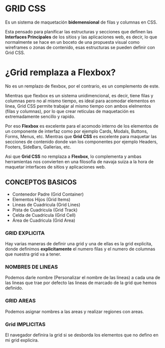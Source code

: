 # GRID CSS

Es un sistema de maquetación __bidemensional__ de filas y columnas en CSS.

Esta pensado para planificar las estructuras y secciones que definen las __Interfaces Principales__ de los sitios y las aplicaciones web, es decir, lo que normalmente se hace en un boceto de una propuesta visual como wireframes o zonas de contenido, esas estructuras se pueden definir con Grid CSS.

# ¿Grid remplaza a  Flexbox?

No es un remplazo de flexbox, por el contrario, es un complemento de este.

Mientras que flexbox es un sistema unidimencional, es decir, tiene filas y columnas pero no al mismo tiempo, es ideal para acomodar elementos en linea, Grid CSS permite trabajar al mismo tiempo con ambos elelmentos (filas y columnas), por lo que crear reticulas de maquetación es extremadamente sencillo y rapido.

Por eso __Flexbox__ es excelente para el acomodo interno de los elementos de un componente de interfaz como por ejemplo Cards, Modals, Buttons, Forms, Menus, etc. Mientras que __Grid CSS__ es excelente para maquetar las secciones de contenido donde van los componentes por ejemplo Headers, Footers, SideBars, Gallerias, etc.

Asi que __Grid CSS__ no remplaza a __Flexbox__, lo complementa y ambas herramientas nos convierten en una filosofia de navaja suiza a la hora de maquetar interfaces de sitios y aplicaciones web.

## CONCEPTOS BASICOS

-  Contenedor Padre (Grid Container)
-  Elementos Hijos (Grid Items)
-  Lineas de Cuadricula (Grid Lines)
-  Pista de Cuadricula (Grid Track)
-  Celda de Cuadricula (Grid Cell)
-  Área de Cuadricula (Grid Area)

### GRID EXPLICITA

Hay varias maneras de definir una grid y una de ellas es la grid explicita, donde definimos __explicitamente__ el numero filas y el numero de columnas que nuestra grid va a tener.

### NOMBRES DE LINEAS

Podemos darle nombre (Personalizar el nombre de las lineas) a cada una de las lineas que trae por defecto las lineas de marcado de la grid que hemos definido.

### GRID AREAS

Podemos asignar nombres a las areas y realizar regiones con areas.

### Grid IMPLICITAS

El navegador definira la grid si se desborda los elementos que no defino en mi grid explicira.